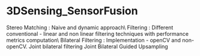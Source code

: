 # 3DSensing_SensorFusion

Stereo Matching : Naive and dynamic approach\\
Filtering : Different conventional - linear and non linear filtering techniques with performance metrics computation\\
Bilateral Filtering : Implementation - openCV and non-openCV. Joint bilateral filtering
Joint Bilateral Guided Upsampling
